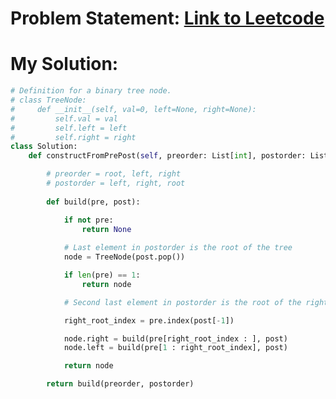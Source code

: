 # Problem Statement: [Link to Leetcode](https://leetcode.com/problems/construct-binary-tree-from-preorder-and-postorder-traversal/description/?envType=daily-question&envId=2025-02-23)
# My Solution: 
```python
# Definition for a binary tree node.
# class TreeNode:
#     def __init__(self, val=0, left=None, right=None):
#         self.val = val
#         self.left = left
#         self.right = right
class Solution:
    def constructFromPrePost(self, preorder: List[int], postorder: List[int]) -> Optional[TreeNode]:

        # preorder = root, left, right
        # postorder = left, right, root
        
        def build(pre, post):

            if not pre:
                return None
            
            # Last element in postorder is the root of the tree
            node = TreeNode(post.pop())

            if len(pre) == 1:
                return node

            # Second last element in postorder is the root of the right subtree

            right_root_index = pre.index(post[-1])

            node.right = build(pre[right_root_index : ], post)
            node.left = build(pre[1 : right_root_index], post)

            return node

        return build(preorder, postorder)
```
